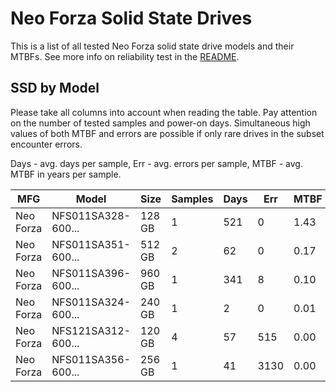 Neo Forza Solid State Drives
============================

This is a list of all tested Neo Forza solid state drive models and their MTBFs. See
more info on reliability test in the [README](https://github.com/linuxhw/SMART).

SSD by Model
------------

Please take all columns into account when reading the table. Pay attention on the
number of tested samples and power-on days. Simultaneous high values of both MTBF
and errors are possible if only rare drives in the subset encounter errors.

Days - avg. days per sample,
Err  - avg. errors per sample,
MTBF - avg. MTBF in years per sample.

| MFG       | Model              | Size   | Samples | Days  | Err   | MTBF |
|-----------|--------------------|--------|---------|-------|-------|------|
| Neo Forza | NFS011SA328-600... | 128 GB | 1       | 521   | 0     | 1.43   |
| Neo Forza | NFS011SA351-600... | 512 GB | 2       | 62    | 0     | 0.17   |
| Neo Forza | NFS011SA396-600... | 960 GB | 1       | 341   | 8     | 0.10   |
| Neo Forza | NFS011SA324-600... | 240 GB | 1       | 2     | 0     | 0.01   |
| Neo Forza | NFS121SA312-600... | 120 GB | 4       | 57    | 515   | 0.00   |
| Neo Forza | NFS011SA356-600... | 256 GB | 1       | 41    | 3130  | 0.00   |
